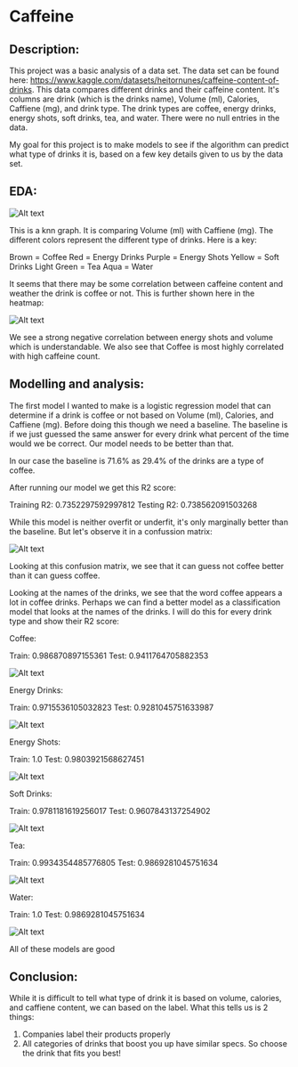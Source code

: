 # Caffeine

## Description:

This project was a basic analysis of a data set. The data set can be found here: https://www.kaggle.com/datasets/heitornunes/caffeine-content-of-drinks. This data compares different drinks and their caffeine content. It's columns are drink (which is the drinks name), Volume (ml), Calories, Caffiene (mg), and drink type. The drink types are coffee, energy drinks, energy shots, soft drinks, tea, and water. There were no null entries in the data.

My goal for this project is to make models to see if the algorithm can predict what type of drinks it is, based on a few key details given to us by the data set.

## EDA:

![Alt text](./pics/knn.png)

This is a knn graph. It is comparing Volume (ml) with Caffiene (mg). The different colors represent the different type of drinks. Here is a key:

Brown = Coffee
Red = Energy Drinks
Purple = Energy Shots
Yellow = Soft Drinks
Light Green = Tea
Aqua = Water

It seems that there may be some correlation between caffeine content and weather the drink is coffee or not. This is further shown here in the heatmap:

![Alt text](./pics/heatmap2.png)

We see a strong negative correlation between energy shots and volume which is understandable. We also see that Coffee is most highly correlated with high caffeine count.

## Modelling and analysis:

The first model I wanted to make is a logistic regression model that can determine if a drink is coffee or not based on Volume (ml), Calories, and Caffiene (mg). Before doing this though we need a baseline. The baseline is if we just guessed the same answer for every drink what percent of the time would we be correct. Our model needs to be better than that. 

In our case the baseline is 71.6% as 29.4% of the drinks are a type of coffee.

After running our model we get this R2 score:

Training R2: 0.7352297592997812
Testing R2: 0.738562091503268

While this model is neither overfit or underfit, it's only marginally better than the baseline. But let's observe it in a confussion matrix:

![Alt text](./pics/coffee_reg.png)

Looking at this confusion matrix, we see that it can guess not coffee better than it can guess coffee.

Looking at the names of the drinks, we see that the word coffee appears a lot in coffee drinks. Perhaps we can find a better model as a classification model that looks at the names of the drinks. I will do this for every drink type and show their R2 score:

Coffee:

Train: 0.986870897155361
Test: 0.9411764705882353

![Alt text](./pics/coffee_class.png)

Energy Drinks:

Train: 0.9715536105032823
Test: 0.9281045751633987

![Alt text](./pics/ed.png)

Energy Shots:

Train: 1.0
Test: 0.9803921568627451

![Alt text](./pics/es.png)

Soft Drinks:

Train: 0.9781181619256017
Test: 0.9607843137254902

![Alt text](./pics/soft_d.png)

Tea:

Train: 0.9934354485776805
Test: 0.9869281045751634

![Alt text](./pics/tea.png)

Water:

Train: 1.0
Test: 0.9869281045751634

![Alt text](./pics/water.png)

All of these models are good

## Conclusion:

While it is difficult to tell what type of drink it is based on volume, calories, and caffiene content, we can based on the label. What this tells us is 2 things:

1. Companies label their products properly
2. All categories of drinks that boost you up have similar specs. So choose the drink that fits you best!

















